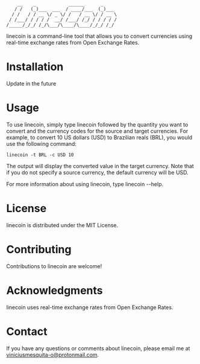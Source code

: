         __    _            ______      _     
       / /   (_)___  ___  / ____/___  (_)___ 
      / /   / / __ \/ _ \/ /   / __ \/ / __ \
     / /___/ / / / /  __/ /___/ /_/ / / / / /
    /_____/_/_/ /_/\___/\____/\____/_/_/ /_/ 
                                         

linecoin is a command-line tool that allows you to convert currencies using real-time exchange rates from Open Exchange Rates.

# Installation
Update in the future

# Usage
To use linecoin, simply type linecoin followed by the quantity you want to convert and the currency codes for the source and target currencies. For example, to convert 10 US dollars (USD) to Brazilian reals (BRL), you would use the following command:

    linecoin -t BRL -c USD 10
The output will display the converted value in the target currency. Note that if you do not specify a source currency, the default currency will be USD.

For more information about using linecoin, type linecoin --help.

# License
linecoin is distributed under the MIT License.

# Contributing
Contributions to linecoin are welcome!

# Acknowledgments
linecoin uses real-time exchange rates from Open Exchange Rates.

# Contact
If you have any questions or comments about linecoin, please email me at viniciusmesquita-o@protonmail.com.